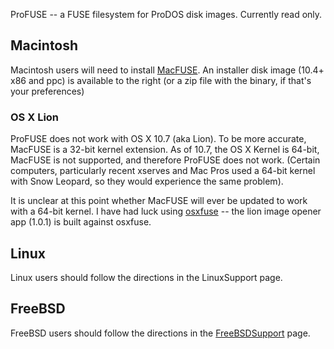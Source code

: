 ProFUSE -- a FUSE filesystem for ProDOS disk images. Currently read only.

## Macintosh ##

Macintosh users will need to install [MacFUSE](http://code.google.com/p/macfuse/).  An installer disk image (10.4+ x86 and ppc) is available to the right (or a zip file with the binary, if that's your preferences)

### OS X Lion ###

ProFUSE does not work with OS X 10.7 (aka Lion). To be more accurate, MacFUSE is a 32-bit kernel extension.  As of 10.7, the OS X Kernel is 64-bit, MacFUSE is not supported, and therefore ProFUSE does not work.  (Certain computers, particularly recent xserves and Mac Pros used a 64-bit kernel with Snow Leopard, so they would experience the same problem).

It is unclear at this point whether MacFUSE will ever be updated to work with a 64-bit kernel.  I have had luck using [osxfuse](http://osxfuse.github.com/releases/OSXFUSE-2.3.dmg) -- the lion image opener app (1.0.1) is built against osxfuse.

## Linux ##

Linux users should follow the directions in the LinuxSupport page.

## FreeBSD ##

FreeBSD users should follow the directions in the [FreeBSDSupport](http://code.google.com/p/profuse/wiki/FreeBSDSupport) page.